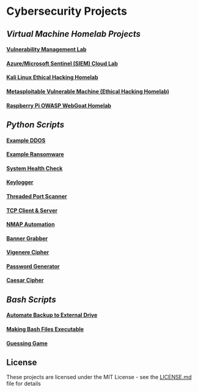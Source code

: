 # **Cybersecurity Projects**

## *Virtual Machine Homelab Projects*

#### [Vulnerability Management Lab](https://github.com/DaveRoppo/Cyber-Security/tree/main/Labs/Vulnerability%20Management%20Lab)

#### [Azure/Microsoft Sentinel (SIEM) Cloud Lab](https://github.com/DaveRoppo/Cyber-Security/tree/main/Labs/Microsoft%20Sentinel%20(SIEM)%20Lab)

#### [Kali Linux Ethical Hacking Homelab](https://github.com/DaveRoppo/Cyber-Security/blob/main/Labs/Kali%20Linux%20Ethical%20Hacking%20Homelab/README.md)

#### [Metasploitable Vulnerable Machine (Ethical Hacking Homelab)](https://github.com/DaveRoppo/Cyber-Security/tree/main/Labs/Metasploitable%20Vulnerable%20Machine%20(Ethical%20Hacking%20Homelab))

#### [Raspberry Pi OWASP WebGoat Homelab](https://github.com/DaveRoppo/Cyber-Security/tree/main/Labs/Raspberry%20Pi%20OWASP%20WebGoat%20Home%20Lab)

## *Python Scripts*

#### [Example DDOS](https://github.com/DaveRoppo/Cyber-Security/tree/main/Python/Example%20DDOS)

#### [Example Ransomware](https://github.com/DaveRoppo/Cyber-Security/tree/main/Python/Example%20Ransomware)

#### [System Health Check](https://github.com/DaveRoppo/Cyber-Security/tree/main/Python/System%20Health%20Check)

#### [Keylogger](https://github.com/DaveRoppo/Cyber-Security/tree/main/Python/Keylogger)

#### [Threaded Port Scanner](https://github.com/DaveRoppo/Cyber-Security/tree/main/Python/Threaded%20Port%20Scanner)

#### [TCP Client & Server](https://github.com/DaveRoppo/Cyber-Security/tree/main/Python/TCP%20Client%20%26%20Server)

#### [NMAP Automation](https://github.com/DaveRoppo/Cyber-Security/tree/main/Python/NMAP%20Automation)

#### [Banner Grabber](https://github.com/DaveRoppo/Cyber-Security/tree/main/Python/Banner%20Grabber)

#### [Vigenere Cipher](https://github.com/DaveRoppo/Cyber-Security/tree/main/Python/Vigenere%20Cipher)

#### [Password Generator](https://github.com/DaveRoppo/Cyber-Security/tree/main/Python/Password%20Generator)

#### [Caesar Cipher](https://github.com/DaveRoppo/Cyber-Security/tree/main/Python/Caesar%20Cipher)

## *Bash Scripts*

#### [Automate Backup to External Drive](https://github.com/DaveRoppo/Cyber-Security/tree/main/Bash/Automating%20Backup%20to%20an%20External%20Drive)

#### [Making Bash Files Executable]()

#### [Guessing Game](https://github.com/DaveRoppo/Cyber-Security/blob/main/Bash/Guessing%20Game/GuessingGame.sh)

## License
These projects are licensed under the MIT License - see the [LICENSE.md](https://github.com/DaveRoppo/Cyber-Security/blob/main/LICENSE) file for details

